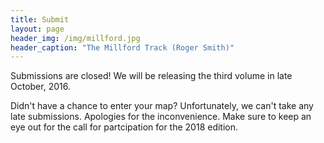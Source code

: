 ```yaml
---
title: Submit
layout: page
header_img: /img/millford.jpg
header_caption: "The Millford Track (Roger Smith)"
---
```


<div class="notification yellow">Submissions are closed! We will be releasing the third volume in late October, 2016.</div>

Didn't have a chance to enter your map? Unfortunately, we can't take any late submissions. Apologies for the inconvenience. Make sure to keep an eye out for the call for partcipation for the 2018 edition.

